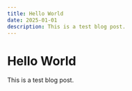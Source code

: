 ```yaml
---
title: Hello World
date: 2025-01-01
description: This is a test blog post.
---
```


# Hello World

This is a test blog post.
